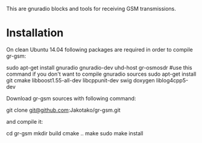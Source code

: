 This are gnuradio blocks and tools for receiving GSM transmissions.

Installation
============

On clean Ubuntu 14.04 following packages are required in order to compile gr-gsm:

sudo apt-get install gnuradio gnuradio-dev uhd-host gr-osmosdr        #use this command if you don't want to compile gnuradio sources
sudo apt-get install git cmake libboost1.55-all-dev libcppunit-dev swig doxygen liblog4cpp5-dev

Download gr-gsm sources with following command:

git clone git@github.com:Jakotako/gr-gsm.git

and compile it:

cd gr-gsm
mkdir build
cmake ..
make
sudo make install
